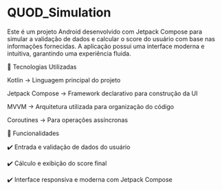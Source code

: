 # QUOD_Simulation
Este é um projeto Android desenvolvido com Jetpack Compose para simular a validação de dados e calcular o score do usuário com base nas informações fornecidas. A aplicação possui uma interface moderna e intuitiva, garantindo uma experiência fluida.

🚀 Tecnologias Utilizadas

Kotlin → Linguagem principal do projeto

Jetpack Compose → Framework declarativo para construção da UI

MVVM → Arquitetura utilizada para organização do código

Coroutines → Para operações assíncronas

🎯 Funcionalidades

✔️ Entrada e validação de dados do usuário

✔️ Cálculo e exibição do score final

✔️ Interface responsiva e moderna com Jetpack Compose
